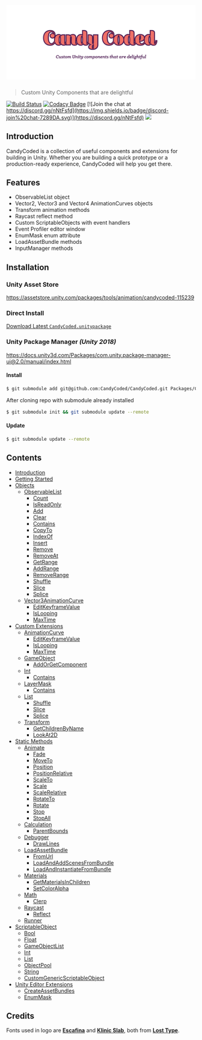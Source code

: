 # ![CandyCoded](logo.png)

> Custom Unity Components that are delightful

[![Build Status](https://travis-ci.org/CandyCoded/CandyCoded.svg?branch=master)](https://travis-ci.org/CandyCoded/CandyCoded)
[![Codacy Badge](https://api.codacy.com/project/badge/Grade/b0c24c2b49e2430b9ce42e2ba07e83ee)](https://www.codacy.com/app/CandyCoded/CandyCoded?utm_source=github.com&amp;utm_medium=referral&amp;utm_content=CandyCoded/CandyCoded&amp;utm_campaign=Badge_Grade)
[![Join the chat at https://discord.gg/nNtFsfd](https://img.shields.io/badge/discord-join%20chat-7289DA.svg)](https://discord.gg/nNtFsfd)
[![](https://img.shields.io/badge/Trello-Board-blue.svg)](https://trello.com/b/LH4DWRKk/candycoded)

## Introduction

CandyCoded is a collection of useful components and extensions for building in Unity. Whether you are building a quick prototype or a production-ready experience, CandyCoded will help you get there.

## Features

- ObservableList object
- Vector2, Vector3 and Vector4 AnimationCurves objects
- Transform animation methods
- Raycast reflect method
- Custom ScriptableObjects with event handlers
- Event Profiler editor window
- EnumMask enum attribute
- LoadAssetBundle methods
- InputManager methods

## Installation

### Unity Asset Store

<https://assetstore.unity.com/packages/tools/animation/candycoded-115239>

### Direct Install

[Download Latest `CandyCoded.unitypackage`](https://github.com/CandyCoded/CandyCoded/releases)

### Unity Package Manager _(Unity 2018)_

<https://docs.unity3d.com/Packages/com.unity.package-manager-ui@2.0/manual/index.html>

#### Install

```bash
$ git submodule add git@github.com:CandyCoded/CandyCoded.git Packages/CandyCoded/
```

After cloning repo with submodule already installed

```bash
$ git submodule init && git submodule update --remote
```

#### Update

```bash
$ git submodule update --remote
```

## Contents

- [Introduction](Documentation/Introduction.md)
- [Getting Started](Documentation/Getting%20Started.md)
- [Objects](Documentation/1.%20Objects/)
    - [ObservableList](Documentation/1.%20Objects/ObservableList.md)
        - [Count](Documentation/1.%20Objects/ObservableList.md#count)
        - [IsReadOnly](Documentation/1.%20Objects/ObservableList.md#isreadonly)
        - [Add](Documentation/1.%20Objects/ObservableList.md#add)
        - [Clear](Documentation/1.%20Objects/ObservableList.md#clear)
        - [Contains](Documentation/1.%20Objects/ObservableList.md#contains)
        - [CopyTo](Documentation/1.%20Objects/ObservableList.md#copyto)
        - [IndexOf](Documentation/1.%20Objects/ObservableList.md#indexof)
        - [Insert](Documentation/1.%20Objects/ObservableList.md#insert)
        - [Remove](Documentation/1.%20Objects/ObservableList.md#remove)
        - [RemoveAt](Documentation/1.%20Objects/ObservableList.md#removeat)
        - [GetRange](Documentation/1.%20Objects/ObservableList.md#getrange)
        - [AddRange](Documentation/1.%20Objects/ObservableList.md#addrange)
        - [RemoveRange](Documentation/1.%20Objects/ObservableList.md#removerange)
        - [Shuffle](Documentation/1.%20Objects/ObservableList.md#shuffle)
        - [Slice](Documentation/1.%20Objects/ObservableList.md#slice)
        - [Splice](Documentation/1.%20Objects/ObservableList.md#splice)
    - [Vector3AnimationCurve](Documentation/1.%20Objects/Vector3AnimationCurve.md)
        - [EditKeyframeValue](Documentation/1.%20Objects/Vector3AnimationCurve.md#editkeyframevalue)
        - [IsLooping](Documentation/1.%20Objects/Vector3AnimationCurve.md#islooping)
        - [MaxTime](Documentation/1.%20Objects/Vector3AnimationCurve.md#maxtime)
- [Custom Extensions](Documentation/2.%20Custom%20Extensions/)
    - [AnimationCurve](Documentation/2.%20Custom%20Extensions/AnimationCurve.md)
        - [EditKeyframeValue](Documentation/2.%20Custom%20Extensions/AnimationCurve.md#editkeyframevalue)
        - [IsLooping](Documentation/2.%20Custom%20Extensions/AnimationCurve.md#islooping)
        - [MaxTime](Documentation/2.%20Custom%20Extensions/AnimationCurve.md#maxtime)
    - [GameObject](Documentation/2.%20Custom%20Extensions/GameObject.md)
        - [AddOrGetComponent](Documentation/2.%20Custom%20Extensions/GameObject.md#addorgetcomponent)
    - [Int](Documentation/2.%20Custom%20Extensions/Int.md)
        - [Contains](Documentation/2.%20Custom%20Extensions/Int.md#contains)
    - [LayerMask](Documentation/2.%20Custom%20Extensions/LayerMask.md)
        - [Contains](Documentation/2.%20Custom%20Extensions/LayerMask.md#contains)
    - [List](Documentation/2.%20Custom%20Extensions/List.md)
        - [Shuffle](Documentation/2.%20Custom%20Extensions/List.md#shuffle)
        - [Slice](Documentation/2.%20Custom%20Extensions/List.md#slice)
        - [Splice](Documentation/2.%20Custom%20Extensions/List.md#splice)
    - [Transform](Documentation/2.%20Custom%20Extensions/Transform.md)
        - [GetChildrenByName](Documentation/2.%20Custom%20Extensions/Transform.md#getchildrenbyname)
        - [LookAt2D](Documentation/2.%20Custom%20Extensions/Transform.md#lookat2d)
- [Static Methods](Documentation/3.%20Static%20Methods/)
    - [Animate](Documentation/3.%20Static%20Methods/Animate.md)
        - [Fade](Documentation/3.%20Static%20Methods/Animate.md#fade)
        - [MoveTo](Documentation/3.%20Static%20Methods/Animate.md#moveto)
        - [Position](Documentation/3.%20Static%20Methods/Animate.md#position)
        - [PositionRelative](Documentation/3.%20Static%20Methods/Animate.md#positionrelative)
        - [ScaleTo](Documentation/3.%20Static%20Methods/Animate.md#scaleto)
        - [Scale](Documentation/3.%20Static%20Methods/Animate.md#scale)
        - [ScaleRelative](Documentation/3.%20Static%20Methods/Animate.md#scalerelative)
        - [RotateTo](Documentation/3.%20Static%20Methods/Animate.md#rotateto)
        - [Rotate](Documentation/3.%20Static%20Methods/Animate.md#rotate)
        - [Stop](Documentation/3.%20Static%20Methods/Animate.md#stop)
        - [StopAll](Documentation/3.%20Static%20Methods/Animate.md#stopall)
    - [Calculation](Documentation/3.%20Static%20Methods/Calculation.md)
        - [ParentBounds](Documentation/3.%20Static%20Methods/Calculation.md#parentbounds)
    - [Debugger](Documentation/3.%20Static%20Methods/Debugger.md)
        - [DrawLines](Documentation/3.%20Static%20Methods/Debugger.md#drawlines)
    - [LoadAssetBundle](Documentation/3.%20Static%20Methods/LoadAssetBundle.md)
        - [FromUrl](Documentation/3.%20Static%20Methods/LoadAssetBundle.md#fromurl)
        - [LoadAndAddScenesFromBundle](Documentation/3.%20Static%20Methods/LoadAssetBundle.md#loadandaddscenesfrombundle)
        - [LoadAndInstantiateFromBundle](Documentation/3.%20Static%20Methods/LoadAssetBundle.md#loadandinstantiatefrombundle)
    - [Materials](Documentation/3.%20Static%20Methods/Materials.md)
        - [GetMaterialsInChildren](Documentation/3.%20Static%20Methods/Materials.md#getmaterialsinchildren)
        - [SetColorAlpha](Documentation/3.%20Static%20Methods/Materials.md#setcoloralpha)
    - [Math](Documentation/3.%20Static%20Methods/Math.md)
        - [Clerp](Documentation/3.%20Static%20Methods/Math.md#clerp)
    - [Raycast](Documentation/3.%20Static%20Methods/Raycast.md)
        - [Reflect](Documentation/3.%20Static%20Methods/Raycast.md#reflect)
    - [Runner](Documentation/3.%20Static%20Methods/Runner.md)
- [ScriptableObject](Documentation/4.%20ScriptableObject/)
    - [Bool](Documentation/4.%20ScriptableObject/Bool.md)
    - [Float](Documentation/4.%20ScriptableObject/Float.md)
    - [GameObjectList](Documentation/4.%20ScriptableObject/GameObjectList.md)
    - [Int](Documentation/4.%20ScriptableObject/Int.md)
    - [List](Documentation/4.%20ScriptableObject/List.md)
    - [ObjectPool](Documentation/4.%20ScriptableObject/ObjectPool.md)
    - [String](Documentation/4.%20ScriptableObject/String.md)
    - [CustomGenericScriptableObject](Documentation/4.%20ScriptableObject/CustomGenericScriptableObject.md)
- [Unity Editor Extensions](Documentation/5.%20Unity%20Editor%20Extensions/)
    - [CreateAssetBundles](Documentation/5.%20Unity%20Editor%20Extensions/CreateAssetBundles.md)
    - [EnumMask](Documentation/5.%20Unity%20Editor%20Extensions/EnumMask.md)

## Credits

Fonts used in logo are [**Escafina**](http://www.losttype.com/font/?name=escafina) and [**Klinic Slab**](http://www.losttype.com/font/?name=klinic), both from [**Lost Type**](http://www.losttype.com/).

